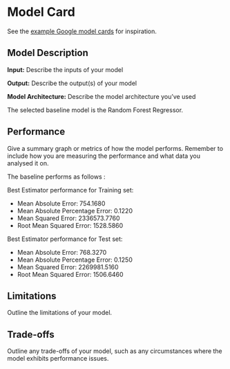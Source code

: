 # Model Card

See the [example Google model cards](https://modelcards.withgoogle.com/model-reports) for inspiration. 

## Model Description

**Input:** Describe the inputs of your model 


**Output:** Describe the output(s) of your model



**Model Architecture:** Describe the model architecture you’ve used

The selected baseline model is the Random Forest Regressor.

## Performance

Give a summary graph or metrics of how the model performs. Remember to include how you are measuring the performance and what data you analysed it on. 

The baseline performs as follows :

Best Estimator performance for Training set: 
- Mean Absolute Error: 754.1680
- Mean Absolute Percentage Error: 0.1220
- Mean Squared Error: 2336573.7760
- Root Mean Squared Error: 1528.5860

Best Estimator performance for Test set:

- Mean Absolute Error: 768.3270
- Mean Absolute Percentage Error: 0.1250
- Mean Squared Error: 2269981.5160
- Root Mean Squared Error: 1506.6460

## Limitations

Outline the limitations of your model.

## Trade-offs

Outline any trade-offs of your model, such as any circumstances where the model exhibits performance issues. 
